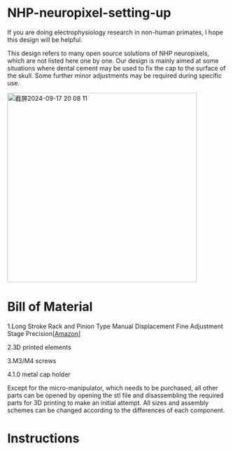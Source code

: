# NHP-neuropixel-setting-up
If you are doing electrophysiology research in non-human primates, I hope this design will be helpful.

This design refers to many open source solutions of NHP neuropixels, which are not listed here one by one. Our design is mainly aimed at some situations where dental cement may be used to fix the cap to the surface of the skull. Some further minor adjustments may be required during specific use.



<img width="433" alt="截屏2024-09-17 20 08 11" src="https://github.com/user-attachments/assets/e18429cd-85cf-4a66-820b-023eec6aaddd">


# Bill of Material
1.Long Stroke Rack and Pinion Type Manual Displacement Fine Adjustment Stage Precision[[Amazon](https://www.amazon.com/RAMBEX-Long-Travel-Precision-Dovetail-Fine-Tuning/dp/B0CN9JHCTR)]

2.3D printed elements

3.M3/M4 screws 

4.1.0 metal cap holder

Except for the micro-manipulator, which needs to be purchased, all other parts can be opened by opening the stl file and disassembling the required parts for 3D printing to make an initial attempt. All sizes and assembly schemes can be changed according to the differences of each component.


# Instructions

